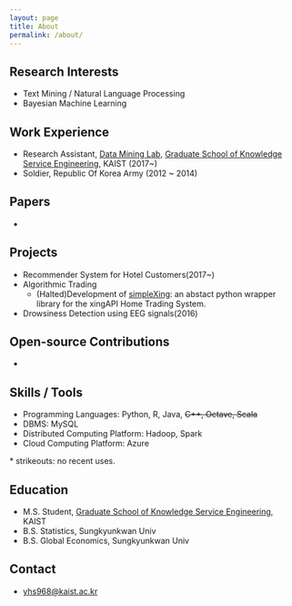 ```yaml
---
layout: page
title: About
permalink: /about/
---
```


## Research Interests
- Text Mining / Natural Language Processing
- Bayesian Machine Learning

## Work Experience
- Research Assistant, [Data Mining Lab](http://dm.kaist.ac.kr/), [Graduate School of Knowledge Service Engineering](http://kse.kaist.ac.kr/), KAIST (2017~)
- Soldier, Republic Of Korea Army (2012 ~ 2014)

## Papers
- 

## Projects
- Recommender System for Hotel Customers(2017~)
- Algorithmic Trading
  - (Halted)Development of [simpleXing](https://github.com/yhs-968/simpleXing): an abstact python wrapper library for the xingAPI Home Trading System.
- Drowsiness Detection using EEG signals(2016)

## Open-source Contributions
- 

## Skills / Tools
- Programming Languages: Python, R, Java, <s>C++, Octave, Scala</s>
- DBMS: MySQL
- Distributed Computing Platform: Hadoop, Spark
- Cloud Computing Platform: Azure

\* strikeouts: no recent uses.

## Education
- M.S. Student, [Graduate School of Knowledge Service Engineering](http://kse.kaist.ac.kr/), KAIST
- B.S. Statistics, Sungkyunkwan Univ
- B.S. Global Economics, Sungkyunkwan Univ

## Contact
- yhs968@kaist.ac.kr
